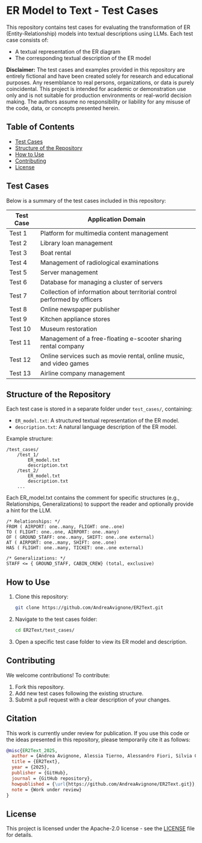 # ER Model to Text - Test Cases

This repository contains test cases for evaluating the transformation of ER (Entity-Relationship) models into textual descriptions using LLMs. Each test case consists of:

- A textual representation of the ER diagram
- The corresponding textual description of the ER model

**Disclaimer:** The test cases and examples provided in this repository are entirely fictional and have been created solely for research and educational purposes. Any resemblance to real persons, organizations, or data is purely coincidental. This project is intended for academic or demonstration use only and is not suitable for production environments or real-world decision making. The authors assume no responsibility or liability for any misuse of the code, data, or concepts presented herein.

## Table of Contents

- [Test Cases](#test-cases)
- [Structure of the Repository](#structure-of-the-repository)
- [How to Use](#how-to-use)
- [Contributing](#contributing)
- [License](#license)

## Test Cases

Below is a summary of the test cases included in this repository:

| Test Case | Application Domain                                                        |
| --------- | ------------------------------------------------------------------------- |
| Test 1    | Platform for multimedia content management                                |
| Test 2    | Library loan management                                                   |
| Test 3    | Boat rental                                                               |
| Test 4    | Management of radiological examinations                                   |
| Test 5  | Server management                                                         |
| Test 6  | Database for managing a cluster of servers                                |
| Test 7    | Collection of information about territorial control performed by officers |
| Test 8    | Online newspaper publisher                                                |
| Test 9    | Kitchen appliance stores                                                  |
| Test 10   | Museum restoration                                                        |
| Test 11   | Management of a free-floating e-scooter sharing rental company            |
| Test 12   | Online services such as movie rental, online music, and video games       |
| Test 13   | Airline company management                                                |

## Structure of the Repository

Each test case is stored in a separate folder under `test_cases/`, containing:

- `ER_model.txt`: A structured textual representation of the ER model.
- `description.txt`: A natural language description of the ER model.

Example structure:

```
/test_cases/
    /test_1/
        ER_model.txt
        description.txt
    /test_2/
        ER_model.txt
        description.txt
    ...
```

Each ER_model.txt contains the comment for specific structures (e.g., Relationships, Generalizations) to support the reader and optionally provide a hint for the LLM.

```
/* Relationships: */
FROM ( AIRPORT: one..many, FLIGHT: one..one) 
TO ( FLIGHT: one..one, AIRPORT: one..many) 
OF ( GROUND_STAFF: one..many, SHIFT: one..one external) 
AT ( AIRPORT: one..many, SHIFT: one..one) 
HAS ( FLIGHT: one..many, TICKET: one..one external) 
```

```
/* Generalizations: */ 
STAFF <= { GROUND_STAFF, CABIN_CREW} (total, exclusive) 
```

## How to Use

1. Clone this repository:
   ```bash
   git clone https://github.com/AndreaAvignone/ER2Text.git
   ```
2. Navigate to the test cases folder:
   ```bash
   cd ER2Text/test_cases/
   ```
3. Open a specific test case folder to view its ER model and description.

## Contributing

We welcome contributions! To contribute:

1. Fork this repository.
2. Add new test cases following the existing structure.
3. Submit a pull request with a clear description of your changes.


## Citation

This work is currently under review for publication. If you use this code or the ideas presented in this repository, please temporarily cite it as follows:

```bibtex
@misc{ER2Text_2025,
  author = {Andrea Avignone, Alessia Tierno, Alessandro Fiori, Silvia Chiusano},
  title = {ER2Text},
  year = {2025},
  publisher = {GitHub},
  journal = {GitHub repository},
  howpublished = {\url{https://github.com/AndreaAvignone/ER2Text.git}},
  note = {Work under review}
}
```

## License

This project is licensed under the Apache-2.0 license - see the [LICENSE](LICENSE) file for details.

